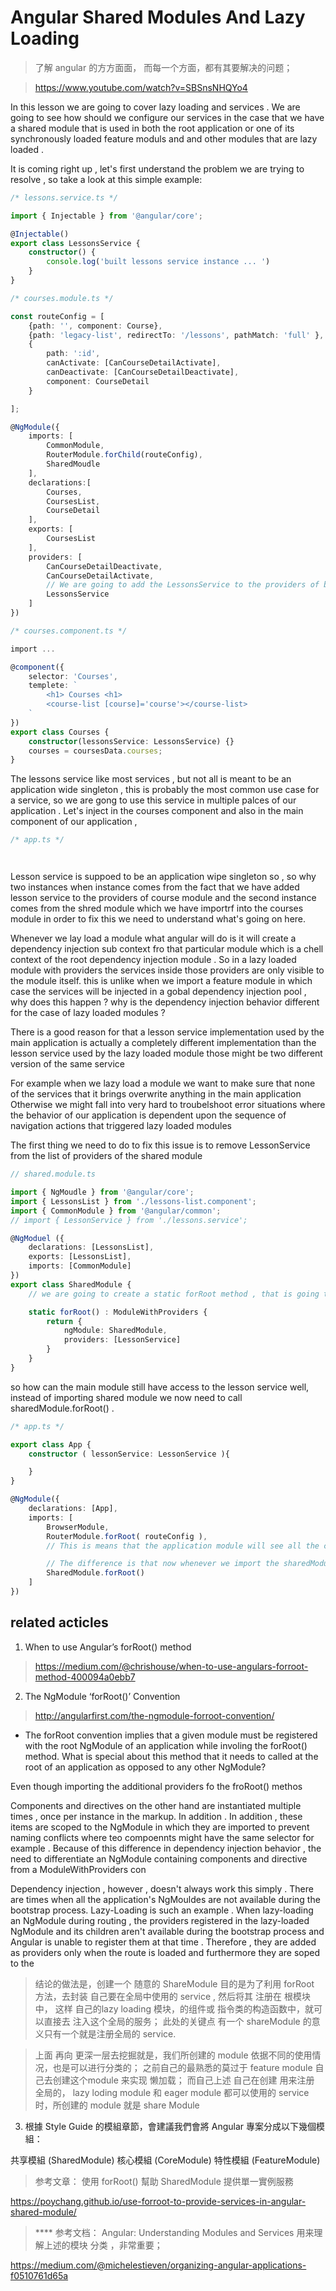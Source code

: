 #  Angular Shared Modules And Lazy Loading  

> 了解 angular 的方方面面， 而每一个方面，都有其要解决的问题；

> https://www.youtube.com/watch?v=SBSnsNHQYo4

In this lesson we are going to cover lazy loading and services . We are going to see how should we configure our services in the case that we have a shared module that is used in both the root application or one of its synchronously loaded feature moduls and and other modules that are lazy loaded . 

It is coming right up , let's first understand the problem we are trying to resolve , so take a look at this simple example: 

```ts
/* lessons.service.ts */

import { Injectable } from '@angular/core';

@Injectable()
export class LessonsService {
    constructor() {
        console.log('built lessons service instance ... ')
    }
}

```


```ts
/* courses.module.ts */

const routeConfig = [
    {path: '', component: Course},
    {path: 'legacy-list', redirectTo: '/lessons', pathMatch: 'full' },
    { 
        path: ':id', 
        canActivate: [CanCourseDetailActivate], 
        canDeactivate: [CanCourseDetailDeactivate],
        component: CourseDetail
    }

];

@NgModule({
    imports: [
        CommonModule,
        RouterModule.forChild(routeConfig),
        SharedMoudle
    ],
    declarations:[
        Courses,
        CoursesList,
        CourseDetail
    ],
    exports: [
        CoursesList
    ],
    providers: [
        CanCourseDetailDeactivate,
        CanCourseDetailActivate,
        // We are going to add the LessonsService to the providers of both our lay loaded module the courses module and to our root application as well
        LessonsService
    ]
})

```

```ts
/* courses.component.ts */

import ...

@component({
    selector: 'Courses',
    templete: `
        <h1> Courses <h1>
        <course-list [course]='course'></course-list>
    `
})
export class Courses {
    constructor(lessonsService: LessonsService) {}
    courses = coursesData.courses;
}


```

The lessons service like most services , but not all is meant to be an application wide singleton , this is probably the most common use case for a service, so we are gong to use this service in multiple palces of our application . Let's inject in the courses component and also  in the main component of our application ,

```ts
/* app.ts */




```


Lesson service is suppoed to be an application wipe singleton so , so why two instances when instance comes from the fact that we have added lesson service to the providers of course module and the second instance comes from the shred module which we have importrf into the courses module in order to fix this we need to understand what's going on  here.

Whenever we lay load a module what angular will do is it will create a dependency injection sub context fro that particular module which is a chell context of the root dependency injection module . So in a lazy loaded module with providers the services inside those providers are only visible to the module itself.  this is unlike when we import a feature module  in which case the services will be injected in a gobal dependency injection pool , why does this happen ? why is the dependency injection behavior different for the case of lazy loaded modules ?

There is a good reason for that a lesson service implementation used by the main application is actually a completely different implementation than the lesson service used by the lazy loaded module those might be two different version of the same service 

For example when we lazy load a module we want to make sure that none of the services that it brings overwrite anything in the main application  Otherwise we might fall into very hard to troubelshoot error situations where the behavior of our application is dependent upon the sequence of navigation actions that triggered lazy loaded modules 

The first thing we need to do to fix this issue is to remove LessonService from the list of providers of the shared module 

```ts
// shared.module.ts

import { NgMoudle } from '@angular/core';
import { LessonsList } from './lessons-list.component';
import { CommonModule } from '@angular/common';
// import { LessonService } from './lessons.service';

@NgModuel ({
    declarations: [LessonsList],
    exports: [LessonsList],
    imports: [CommonModule]
})
export class SharedModule {
    // we are going to create a static forRoot method , that is going to return a module with providers object , so the ngModule property is the module itself with all its component definitions and here we give the providers that are associated to the module so if someone simply imports the shared module . It would not receive the lesson service  

    static forRoot() : ModuleWithProviders {
        return {
            ngModule: SharedModule,
            providers: [LessonService]
        }
    }
}

```

so how can the main module still have access to the lesson service well, instead of importing shared module we now need to call sharedModule.forRoot() . 

```ts
/* app.ts */

export class App {
    constructor ( lessonService: LessonService ){

    }
}

@NgModule({
    declarations: [App],
    imports: [
        BrowserModule,
        RouterModule.forRoot( routeConfig ),
        // This is means that the application module will see all the components of the shared module and the LessonService will still be instantiated and added to the global dependency injection pool just like before . 

        // The difference is that now whenever we import the sharedModule into the courses module which is being lazy loaded a duplicate(完全一样的东西) instance of lesson service will not be creative but course module will still see the components of the sharedModule , one last thing  let's remove the declaaration of lesson service from the providers list as well if we try this oue we will see that we still have only one instance of LessonService being created at application start time but If we noe select the Courses menu , we are going to trigger the lazy loading od the courses module we , we can see that no more instances of lessonService were created and this is the behavior that we intended meaning the Lesson service is an application wide singleton . It's the same instance that gets used in our main appliaction module, in any feature module that is synchronously loaded and also in any module that gets lazy loaded and so discovers lazy loading and router as we can see it's a very userful feature for improving the performance of large application and it's very simple to configure in the router m we are now going to go over 
        SharedModule.forRoot()
    ]
})

```


## related acticles

1. When to use Angular’s forRoot() method

>  https://medium.com/@chrishouse/when-to-use-angulars-forroot-method-400094a0ebb7

2. The NgModule ‘forRoot()’ Convention 

> http://angularfirst.com/the-ngmodule-forroot-convention/

* The forRoot convention implies that a given module must be registered with the root NgModule of an application while involing the forRoot() method.  What is special about this method that it needs to called at the root of an application as opposed to any other NgModule?

Even though importing the additional providers fo the froRoot() methos 

Components and directives on the other hand are instantiated multiple times , once per instance in the markup. In addition . In addition , these items are scoped to the NgModule in which they are imported to prevent naming conflicts where teo compoennts might have the same selector for example . Because of this difference in dependency injection behavior , the need to differentiate an NgModule containing components and directive from a ModuleWithProviders con

Dependency injection , however , doesn't always work this simply . There are times when all the application's NgMouldes are not available during the bootstrap process. Lazy-Loading is such an example . When lazy-loading an NgModule during routing , the providers registered in the lazy-loaded NgModule and its children aren't available during the bootstrap process and Angular is unable to register them at that time . Therefore , they are added as providers only when the route is loaded and furthermore they are soped to the 

> 结论的做法是，创建一个 随意的 ShareModule 目的是为了利用 forRoot 方法，去封装 自己要在全局中使用的 service , 然后将其 注册在 根模块中， 这样 自己的lazy loading 模块，的组件或 指令类的构造函数中，就可以直接去 注入这个全局的服务； 此处的关键点 有一个 shareModule 的意义只有一个就是注册全局的 service. 

> 上面 再向 更深一层去挖掘就是，我们所创建的 module 依据不同的使用情况，也是可以进行分类的； 之前自己的最熟悉的莫过于 feature module 自己去创建这个module 来实现 懒加载； 而自己上述 自己在创建 用来注册 全局的， lazy loding module 和 eager module 都可以使用的 service 时，所创建的 module  就是 share Module

3. 根據 Style Guide 的模組章節，會建議我們會將 Angular 專案分成以下幾個模組：

共享模組 (SharedModule)
核心模組 (CoreModule)
特性模組 (FeatureModule)

> 参考文章： 使用 forRoot() 幫助 SharedModule 提供單一實例服務

https://poychang.github.io/use-forroot-to-provide-services-in-angular-shared-module/

> ****  参考文档： Angular: Understanding Modules and Services 用来理解上述的模块 分类 ，非常重要；

https://medium.com/@michelestieven/organizing-angular-applications-f0510761d65a